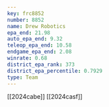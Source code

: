 ```yaml
---
key: frc8852
number: 8852
name: Drew Robotics
epa_end: 21.98
auto_epa_end: 9.32
teleop_epa_end: 10.58
endgame_epa_end: 2.08
winrate: 0.68
district_epa_rank: 373
district_epa_percentile: 0.7929
type: Team
---
```

[[2024cabe]]
[[2024casf]]
